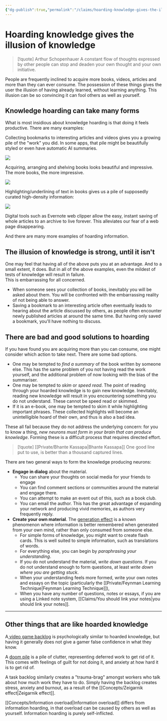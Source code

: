 ```yaml
---
{"dg-publish":true,"permalink":"/claims/hoarding-knowledge-gives-the-illusion-of-knowledge/","tags":["claim"],"updated":"2024-08-04T23:32:42.677-07:00"}
---
```



# Hoarding knowledge gives the illusion of knowledge

> [!quote] Arthur Schopenhauer
> A constant flow of thoughts expressed by other people can stop and deaden your own thought and your own initiative.

People are frequently inclined to acquire more books, videos, articles and more than they can ever consume. The possession of these things gives the user the illusion of having already learned, without learning anything. This illusion can be so convincing it can fool others as well as yourself.

## Knowledge hoarding can take many forms

What is most insidious about knowledge hoarding is that doing it feels productive. There are many examples:

Collecting bookmarks to interesting articles and videos gives you a growing pile of the "work" you did. In some apps, that pile might be beautifully styled or even have automatic AI summaries.

![](https://res.cloudinary.com/didjqvf50/image/upload/v1722787271/mymind_loumsu.png)

Acquiring, arranging and shelving books looks beautiful and impressive. The more books, the more impressive.

![](https://th.bing.com/th/id/R.9d019a1c185b58e86c881351da39e2c8?rik=dbxBRy8pY%2fnQhQ&riu=http%3a%2f%2fwww.wrbh.org%2fwp-content%2fuploads%2f2015%2f06%2fBooks2.jpg&ehk=pv52Kd3IlgKH%2bN9SNsFgaiY0DLUIzbJr3PSstpneRo8%3d&risl=&pid=ImgRaw&r=0)

Highlighting/underlining of text in books gives us a pile of supposedly curated high-density information:

![](https://www.clippings.io/_nuxt/image/539dff.jpg)

Digital tools such as Evernote web clipper allow the easy, instant saving of whole articles to an archive to live forever. This alleviates our fear of a web page disappearing.

And there are many more examples of hoarding information.

## The illusion of knowledge is strong, until it isn't

One may feel that having all of the above puts you at an advantage. And to a small extent, it does. But in all of the above examples, even the mildest of tests of knowledge will result in failure.  
This is embarrassing for all concerned.

- When someone sees your collection of books, inevitably you will be asked about them. You will be confronted with the embarrassing reality of not being able to answer.
- Saving a bookmark to an interesting article often eventually leads to hearing about the article discussed by others, as people often encounter newly published articles at around the same time. But having only saved a bookmark, you'll have nothing to discuss.
## There are bad and good solutions to hoarding

If you have found you are acquiring more than you can consume, one might consider which action to take next. There are some bad options.

- One may be tempted to *find a summary* of the book written by someone else. This has the same problem of you not having read the work yourself, and the additional problem of now looking with the bias of the summariser.
- One may be tempted to *skim* or *speed read*. The point of reading through your hoarded knowledge is to gain new knowledge. Inevitably, reading new knowledge will result in you encountering something you do not understand. These cannot be speed read or skimmed.
- If it is an e-book, one may be tempted to skim it while highlighting important phrases. These collected highlights will become an unintelligible hoard of their own, and thus is also a bad idea.

These all fail because they do not address the underlying concern: for you to know a thing, *new neurons must form in your brain that can produce knowledge*. Forming these is a difficult process that requires directed effort.

> [!quote] [[Private/Bhante Kassapa\|Bhante Kassapa]]
> One good line put to use, is better than a thousand captured lines.

There are two general ways to form the knowledge producing neurons:
- **Engage in dialog** about the material. 
	- You can share your thoughts on social media for your friends to engage
	- You can find comment sections or communities around the material and engage there.
	- You can attempt to make an event out of this, such as a book club.
	- You can email the author. This has the great advantage of expanding your network and producing vivid memories, as authors very frequently reply.
- **Create your own material**. The [generation effect](https://en.wikipedia.org/wiki/Generation_effect) is a known phenomenon where information is better remembered when generated from your own mind, rather than only consumed from someone else.
	- For simple forms of knowledge, you might want to create flash cards. This is well suited to simple information, such as translations of words.
	- For everything else, you can begin by *paraphrasing your understanding*. 
	- If you do not understand the material, *write down questions*. If you do not understand enough to form questions, at least *write down where you are getting stuck*.
	- When your understanding feels more formed, write your own notes and essays on the topic (particularly the [[Private/Feynman Learning Technique\|Feynman Learning Technique]]), 
	- When you have any number of questions, notes or essays, if you are using a Linked note system, [[Claims/You should link your notes\|you should link your notes]].


---
## Other things that are like hoarded knowledge

A[ video game backlog](https://www.polygon.com/2018/7/31/17631664/backlog-week) is psychologically similar to hoarded knowledge, but having it generally does not give a gamer false confidence in what they know.

A [doom pile](https://www.realsimple.com/how-to-deal-your-doom-pile-7499752) is a pile of clutter, representing deferred work to get rid of it. This comes with feelings of guilt for not doing it, and anxiety at how hard it is to get rid of.

A task backlog similarly creates a "trauma-brag" amongst workers who talk about how much work they have to do. Simply having the backlog creates stress, anxiety and burnout, as a result of the [[Concepts/Zeigarnik effect\|Zeigarnik effect]].

[[Concepts/Information overload\|Information overload]] differs from information hoarding, in that overload can be caused by others as well as yourself. Information hoarding is purely self-inflicted.





